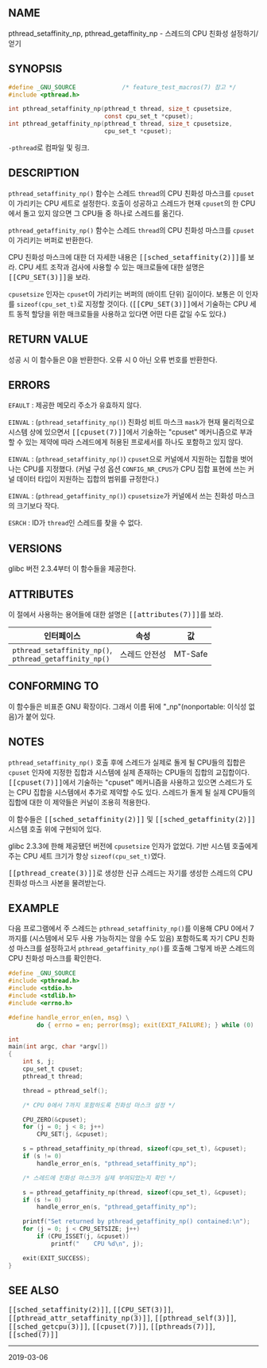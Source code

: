 ## NAME

pthread_setaffinity_np, pthread_getaffinity_np - 스레드의 CPU 친화성 설정하기/얻기

## SYNOPSIS

```c
#define _GNU_SOURCE             /* feature_test_macros(7) 참고 */
#include <pthread.h>

int pthread_setaffinity_np(pthread_t thread, size_t cpusetsize,
                           const cpu_set_t *cpuset);
int pthread_getaffinity_np(pthread_t thread, size_t cpusetsize,
                           cpu_set_t *cpuset);
```

`-pthread`로 컴파일 및 링크.

## DESCRIPTION

`pthread_setaffinity_np()` 함수는 스레드 `thread`의 CPU 친화성 마스크를 `cpuset`이 가리키는 CPU 세트로 설정한다. 호출이 성공하고 스레드가 현재 `cpuset`의 한 CPU에서 돌고 있지 않으면 그 CPU들 중 하나로 스레드를 옮긴다.

`pthread_getaffinity_np()` 함수는 스레드 `thread`의 CPU 친화성 마스크를 `cpuset`이 가리키는 버퍼로 반환한다.

CPU 친화성 마스크에 대한 더 자세한 내용은 <tt>[[sched_setaffinity(2)]]</tt>를 보라. CPU 세트 조작과 검사에 사용할 수 있는 매크로들에 대한 설명은 <tt>[[CPU_SET(3)]]</tt>을 보라.

`cpusetsize` 인자는 `cpuset`이 가리키는 버퍼의 (바이트 단위) 길이이다. 보통은 이 인자를 `sizeof(cpu_set_t)`로 지정할 것이다. (<tt>[[CPU_SET(3)]]</tt>에서 기술하는 CPU 세트 동적 할당을 위한 매크로들을 사용하고 있다면 어떤 다른 값일 수도 있다.)

## RETURN VALUE

성공 시 이 함수들은 0을 반환한다. 오류 시 0 아닌 오류 번호를 반환한다.

## ERRORS

`EFAULT`
:   제공한 메모리 주소가 유효하지 않다.

`EINVAL`
:   (`pthread_setaffinity_np()`) 친화성 비트 마스크 `mask`가 현재 물리적으로 시스템 상에 있으면서 <tt>[[cpuset(7)]]</tt>에서 기술하는 "cpuset" 메커니즘으로 부과할 수 있는 제약에 따라 스레드에게 허용된 프로세서를 하나도 포함하고 있지 않다.

`EINVAL`
:   (`pthread_setaffinity_np()`) `cpuset`으로 커널에서 지원하는 집합을 벗어나는 CPU를 지정했다. (커널 구성 옵션 `CONFIG_NR_CPUS`가 CPU 집합 표현에 쓰는 커널 데이터 타입이 지원하는 집합의 범위를 규정한다.)

`EINVAL`
:   (`pthread_getaffinity_np()`) `cpusetsize`가 커널에서 쓰는 친화성 마스크의 크기보다 작다.

`ESRCH`
:   ID가 `thread`인 스레드를 찾을 수 없다.

## VERSIONS

glibc 버전 2.3.4부터 이 함수들을 제공한다.

## ATTRIBUTES

이 절에서 사용하는 용어들에 대한 설명은 <tt>[[attributes(7)]]</tt>를 보라.

| 인터페이스 | 속성 | 값 |
| --- | --- | --- |
| `pthread_setaffinity_np()`,<br>`pthread_getaffinity_np()` | 스레드 안전성 | MT-Safe |

## CONFORMING TO

이 함수들은 비표준 GNU 확장이다. 그래서 이름 뒤에 "\_np"(nonportable: 이식성 없음)가 붙어 있다.

## NOTES

`pthread_setaffinity_np()` 호출 후에 스레드가 실제로 돌게 될 CPU들의 집합은 `cpuset` 인자에 지정한 집합과 시스템에 실제 존재하는 CPU들의 집합의 교집합이다. <tt>[[cpuset(7)]]</tt>에서 기술하는 "cpuset" 메커니즘을 사용하고 있으면 스레드가 도는 CPU 집합을 시스템에서 추가로 제약할 수도 있다. 스레드가 돌게 될 실제 CPU들의 집합에 대한 이 제약들은 커널이 조용히 적용한다.

이 함수들은 <tt>[[sched_setaffinity(2)]]</tt> 및 <tt>[[sched_getaffinity(2)]]</tt> 시스템 호출 위에 구현되어 있다.

glibc 2.3.3에 한해 제공됐던 버전에 `cpusetsize` 인자가 없었다. 기반 시스템 호출에게 주는 CPU 세트 크기가 항상 `sizeof(cpu_set_t)`였다.

<tt>[[pthread_create(3)]]</tt>로 생성한 신규 스레드는 자기를 생성한 스레드의 CPU 친화성 마스크 사본을 물려받는다.

## EXAMPLE

다음 프로그램에서 주 스레드는 `pthread_setaffinity_np()`를 이용해 CPU 0에서 7까지를 (시스템에서 모두 사용 가능하지는 않을 수도 있음) 포함하도록 자기 CPU 친화성 마스크를 설정하고서 `pthread_getaffinity_np()`를 호출해 그렇게 바꾼 스레드의 CPU 친화성 마스크를 확인한다.

```c
#define _GNU_SOURCE
#include <pthread.h>
#include <stdio.h>
#include <stdlib.h>
#include <errno.h>

#define handle_error_en(en, msg) \
        do { errno = en; perror(msg); exit(EXIT_FAILURE); } while (0)

int
main(int argc, char *argv[])
{
    int s, j;
    cpu_set_t cpuset;
    pthread_t thread;

    thread = pthread_self();

    /* CPU 0에서 7까지 포함하도록 친화성 마스크 설정 */

    CPU_ZERO(&cpuset);
    for (j = 0; j < 8; j++)
        CPU_SET(j, &cpuset);

    s = pthread_setaffinity_np(thread, sizeof(cpu_set_t), &cpuset);
    if (s != 0)
        handle_error_en(s, "pthread_setaffinity_np");

    /* 스레드에 친화성 마스크가 실제 부여되었는지 확인 */

    s = pthread_getaffinity_np(thread, sizeof(cpu_set_t), &cpuset);
    if (s != 0)
        handle_error_en(s, "pthread_getaffinity_np");

    printf("Set returned by pthread_getaffinity_np() contained:\n");
    for (j = 0; j < CPU_SETSIZE; j++)
        if (CPU_ISSET(j, &cpuset))
            printf("    CPU %d\n", j);

    exit(EXIT_SUCCESS);
}
```

## SEE ALSO

<tt>[[sched_setaffinity(2)]]</tt>, <tt>[[CPU_SET(3)]]</tt>, <tt>[[pthread_attr_setaffinity_np(3)]]</tt>, <tt>[[pthread_self(3)]]</tt>, <tt>[[sched_getcpu(3)]]</tt>, <tt>[[cpuset(7)]]</tt>, <tt>[[pthreads(7)]]</tt>, <tt>[[sched(7)]]</tt>

----

2019-03-06
